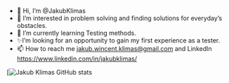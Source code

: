 - 👋 Hi, I’m @JakubKlimas
- 👀 I’m interested in problem solving and finding solutions for everyday’s obstacles.
- 🌱 I’m currently learning Testing methods.
- ✨I’m looking for an opportunity to gain my first experience as a tester.
- 📫 How to reach me jakub.wincent.klimas@gmail.com and LinkedIn https://www.linkedin.com/in/jakubklimas/

[![Jakub Klimas GitHub stats](https://github-readme-stats.vercel.app/api?username=JakubKlimas&hide=contribs,prs,issues)
